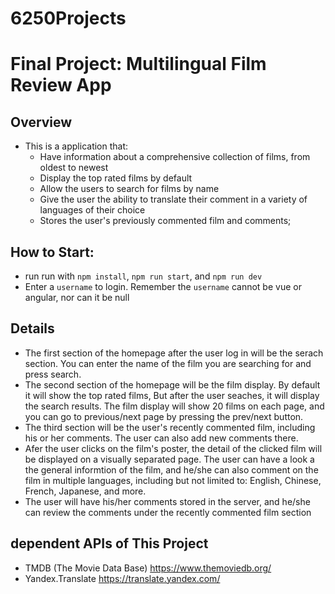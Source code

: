 # 6250Projects
# Final Project: Multilingual Film Review App

## Overview
* This is a application that:
    * Have information about a comprehensive collection of films, from oldest to newest
    * Display the top rated films by default
    * Allow the users to search for films by name
    * Give the user the ability to translate their comment in a variety of languages of their choice
    * Stores the user's previously commented film and comments;
    

## How to Start:
* run run with `npm install`, `npm run start`, and  `npm run dev`
* Enter a `username` to login. Remember the `username` cannot be vue or angular, nor can it be null

## Details
* The first section of the homepage after the user log in will be the serach section. You can enter the name of the film you are searching for and press search.
* The second section of the homepage will be the film display. By default it will show the top rated films, But after the user seaches, it will display the search results. The film display will show 20 films on each page, and you can go to previous/next page by pressing the prev/next button. 
* The third section will be the user's recently commented film, including his or her comments. The user can also add new comments there. 
* Afer the user clicks on the film's poster, the detail of the clicked film will be displayed on a visually separated page. The user can have a look a the general informtion of the film, and he/she can also comment on the film in multiple languages, including but not limited to: English, Chinese, French, Japanese, and more.
* The user will have his/her comments stored in the server, and he/she can review the comments under the recently commented film section

## dependent APIs of This Project
* TMDB (The Movie Data Base) https://www.themoviedb.org/
* Yandex.Translate  https://translate.yandex.com/


